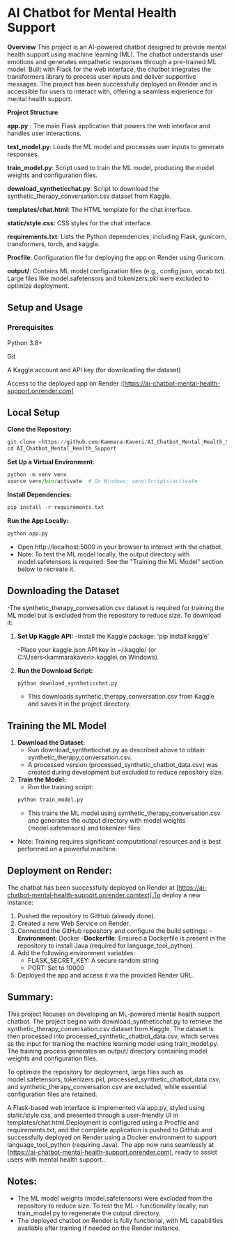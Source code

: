 # AI Chatbot for Mental Health Support
**Overview**
This project is an AI-powered chatbot designed to provide mental health support using machine learning (ML). The chatbot understands user emotions and generates empathetic responses through a pre-trained ML model. Built with Flask for the web interface, the chatbot integrates the transformers library to process user inputs and deliver supportive messages. The project has been successfully deployed on Render and is accessible for users to interact with, offering a seamless experience for mental health support.

**Project Structure**

**app.py** : The main Flask application that powers the web interface and handles user interactions.

**test_model.py**: Loads the ML model and processes user inputs to generate responses.

**train_model.py**: Script used to train the ML model, producing the model weights and configuration files.

**download_syntheticchat.py**: Script to download the synthetic_therapy_conversation.csv dataset from Kaggle.

**templates/chat.html**: The HTML template for the chat interface.

**static/style.css**: CSS styles for the chat interface.

**requirements.txt**: Lists the Python dependencies, including Flask, gunicorn, transformers, torch, and kaggle.

**Procfile**: Configuration file for deploying the app on Render using Gunicorn.

**output/**: Contains ML model configuration files (e.g., config.json, vocab.txt). Large files like model.safetensors and tokenizers.pkl were excluded to optimize deployment.

## Setup and Usage
### Prerequisites

Python 3.8+

Git

A Kaggle account and API key (for downloading the dataset)

Access to the deployed app on Render :[https://ai-chatbot-mental-health-support.onrender.com]

## Local Setup

**Clone the Repository:**
```python
git clone <https://github.com/Kammara-Kaveri/AI_Chatbot_Mental_Health_Support_Project.git>
cd AI_Chatbot_Mental_Health_Support
```

**Set Up a Virtual Environment**:
```python
python -m venv venv
source venv/bin/activate  # On Windows: venv\Scripts\activate
```

**Install Dependencies:**
```python
pip install -r requirements.txt
```

**Run the App Locally:**
```python
python app.py
```

- Open http://localhost:5000 in your browser to interact with the chatbot.
- Note: To test the ML model locally, the output directory with model.safetensors is required. See the "Training the ML Model" section below to recreate it.

## Downloading the Dataset
-The synthetic_therapy_conversation.csv dataset is required for training the ML model but is excluded from the repository to reduce size. To download it:
1. **Set Up Kaggle API:**
    -Install the Kaggle package: 'pip install kaggle'

    -Place your kaggle.json API key in ~/.kaggle/ (or C:\Users\<kammarakaveri>\.kaggle\ on Windows).
2. **Run the Download Script:**
    ```python
    python download_syntheticchat.py
    ```
    - This downloads synthetic_therapy_conversation.csv from Kaggle and saves it in the project directory.


## Training the ML Model
1. **Download the Dataset:**
    - Run download_syntheticchat.py as described above to obtain synthetic_therapy_conversation.csv.
    - A processed version (processed_synthetic_chatbot_data.csv) was created during development but excluded to reduce repository size.
2. **Train the Model:**
    - Run the training script:
    ```python
    python train_model.py
    ```
    - This trains the ML model using synthetic_therapy_conversation.csv and generates the output directory with model weights (model.safetensors) and tokenizer files.
- Note: Training requires significant computational resources and is best performed on a powerful machine.


## Deployment on Render:
The chatbot has been successfully deployed on Render at [https://ai-chatbot-mental-health-support.onrender.comtext].To deploy a new instance:
1. Pushed the repository to GitHub (already done).
2. Created a new Web Service on Render.
3. Connected the GitHub repository and configure the build settings:
   -**Environment**: Docker
   -**Dockerfile**: Ensured a Dockerfile is present in the repository to install Java (required for language_tool_python).
4. Add the following environment variables:
   - FLASK_SECRET_KEY: A secure random string 
   - PORT: Set to 10000
5. Deployed the app and access it via the provided Render URL.

## Summary:
This project focuses on developing an ML-powered mental health support chatbot. The project begins with download_syntheticchat.py to retrieve the synthetic_therapy_conversation.csv dataset from Kaggle. The dataset is then processed into processed_synthetic_chatbot_data.csv, which serves as the input for training the machine learning model using train_model.py. The training process generates an output/ directory containing model weights and configuration files.

To optimize the repository for deployment, large files such as model.safetensors, tokenizers.pkl, processed_synthetic_chatbot_data.csv, and synthetic_therapy_conversation.csv are excluded, while essential configuration files are retained. 

A Flask-based web interface is implemented via app.py, styled using static/style.css, and presented through a user-friendly UI in templates/chat.html.Deployment is configured using a Procfile and requirements.txt, and the complete application is pushed to GitHub and successfully deployed on Render using a Docker environment to support language_tool_python (requiring Java). 
The app now runs seamlessly at [https://ai-chatbot-mental-health-support.onrender.com], ready to assist users with mental health support.. 

## Notes:
- The ML model weights (model.safetensors) were excluded from the repository to reduce size. To test the ML - functionality locally, run train_model.py to regenerate the output directory.
- The deployed chatbot on Render is fully functional, with ML capabilities available after training if needed on the Render instance.


